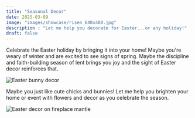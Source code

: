 ```yaml
---
title: "Seasonal Decor"
date: 2025-03-09
image: "images/showcase/risen_640x480.jpg"
description : "Let me help you decorate for Easter...or any holiday!"
draft: false
---
```


Celebrate the Easter holiday by bringing it into your home! Maybe you're weary of winter and are excited to see signs of spring. Maybe the discipline and faith-building season of lent brings you joy and the sight of Easter decor reinforces that.

![Easter bunny decor](./images/showcase/bunny_640x480.jpg)

Maybe you just like cute chicks and bunnies! Let me help you brighten your home or event with flowers and decor as you celebrate the season.

![Easter decor on fireplace mantle](../images/showcase/easter-decor_933x480.jpg)
